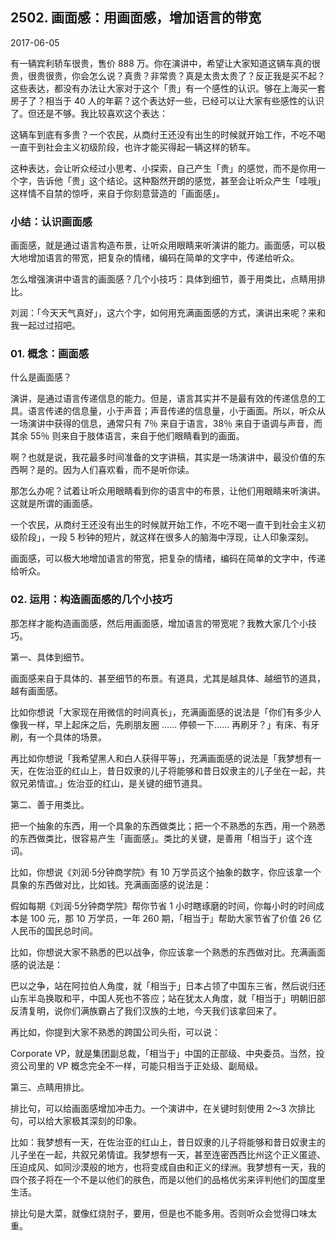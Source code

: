 ## 2502. 画面感：用画面感，增加语言的带宽

2017-06-05

有一辆宾利轿车很贵，售价 888 万。你在演讲中，希望让大家知道这辆车真的很贵，很贵很贵，你会怎么说？真贵？非常贵？真是太贵太贵了？反正我是买不起？这些表达，都没有办法让大家对于这个「贵」有一个感性的认识。够在上海买一套房子了？相当于 40 人的年薪？这个表达好一些，已经可以让大家有些感性的认识了。但还是不够。我比较喜欢这个表达：

这辆车到底有多贵？一个农民，从商纣王还没有出生的时候就开始工作，不吃不喝一直干到社会主义初级阶段，也许才能买得起一辆这样的轿车。

这种表达，会让听众经过小思考、小探索，自己产生「贵」的感觉，而不是你用一个字，告诉他「贵」这个结论。这种豁然开朗的感觉，甚至会让听众产生「哇哦」这样情不自禁的惊呼，来自于你刻意营造的「画面感」。

### 小结：认识画面感

画面感，就是通过语言构造布景，让听众用眼睛来听演讲的能力。画面感，可以极大地增加语言的带宽，把复杂的情绪，编码在简单的文字中，传递给听众。

怎么增强演讲中语言的画面感？几个小技巧：具体到细节，善于用类比，点睛用排比。

刘润：「今天天气真好」，这六个字，如何用充满画面感的方式，演讲出来呢？来和我一起过过招吧。

### 01. 概念：画面感

什么是画面感？

演讲，是通过语言传递信息的能力。但是，语言其实并不是最有效的传递信息的工具。语言传递的信息量，小于声音；声音传递的信息量，小于画面。所以，听众从一场演讲中获得的信息，通常只有 7％ 来自于语言，38％ 来自于语调与声音，而其余 55％ 则来自于肢体语言，来自于他们眼睛看到的画面。

啊？也就是说，我花最多时间准备的文字讲稿，其实是一场演讲中，最没价值的东西啊？是的。因为人们喜欢看，而不是听你读。

那怎么办呢？试着让听众用眼睛看到你的语言中的布景，让他们用眼睛来听演讲。这就是所谓的画面感。

一个农民，从商纣王还没有出生的时候就开始工作，不吃不喝一直干到社会主义初级阶段」，一段 5 秒钟的短片，就这样在很多人的脑海中浮现，让人印象深刻。

画面感，可以极大地增加语言的带宽，把复杂的情绪，编码在简单的文字中，传递给听众。

### 02. 运用：构造画面感的几个小技巧

那怎样才能构造画面感，然后用画面感，增加语言的带宽呢？我教大家几个小技巧。

第一、具体到细节。

画面感来自于具体的、甚至细节的布景。有道具，尤其是越具体、越细节的道具，越有画面感。

比如你想说「大家现在用微信的时间真长」，充满画面感的说法是「你们有多少人像我一样，早上起床之后，先刷朋友圈 …… 停顿一下…… 再刷牙？」有床、有牙刷，有一个具体的场景。

再比如你想说「我希望黑人和白人获得平等」，充满画面感的说法是「我梦想有一天，在佐治亚的红山上，昔日奴隶的儿子将能够和昔日奴隶主的儿子坐在一起，共叙兄弟情谊。」佐治亚的红山，是关键的细节道具。

第二、善于用类比。

把一个抽象的东西，用一个具象的东西做类比；把一个不熟悉的东西，用一个熟悉的东西做类比，很容易产生「画面感」。类比的关键，是善用「相当于」这个连词。

比如，你想说《刘润·5分钟商学院》有 10 万学员这个抽象的数字，你应该拿一个具象的东西做对比，比如钱。充满画面感的说法是：

假如每期《刘润·5分钟商学院》帮你节省 1 小时瞎琢磨的时间，你每小时的时间成本是 100 元，那 10 万学员，一年 260 期，「相当于」帮助大家节省了价值 26 亿人民币的国民总时间。

比如，你想说大家不熟悉的巴以战争，你应该拿一个熟悉的东西做对比。充满画面感的说法是：

巴以之争，站在阿拉伯人角度，就「相当于」日本占领了中国东三省，然后说归还山东半岛换取和平，中国人死也不答应；站在犹太人角度，就「相当于」明朝旧部反清复明，说你们满族霸占了我们汉族的土地，今天我们该拿回来了。

再比如，你提到大家不熟悉的跨国公司头衔，可以说：

Corporate VP，就是集团副总裁，「相当于」中国的正部级、中央委员。当然，投资公司里的 VP 概念完全不一样，可能只相当于正处级、副局级。

第三、点睛用排比。

排比句，可以给画面感增加冲击力。一个演讲中，在关键时刻使用 2～3 次排比句，可以给大家极其深刻的印象。

比如：我梦想有一天，在佐治亚的红山上，昔日奴隶的儿子将能够和昔日奴隶主的儿子坐在一起，共叙兄弟情谊。我梦想有一天，甚至连密西西比州这个正义匿迹、压迫成风、如同沙漠般的地方，也将变成自由和正义的绿洲。我梦想有一天，我的四个孩子将在一个不是以他们的肤色，而是以他们的品格优劣来评判他们的国度里生活。

排比句是大菜，就像红烧肘子，要用，但是也不能多用。否则听众会觉得口味太重。